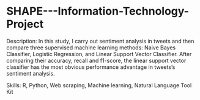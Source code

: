 # SHAPE---Information-Technology-Project
Description: In this study, I carry out sentiment analysis in tweets and then compare three supervised machine learning methods: Naive Bayes Classifier, Logistic Regression, and Linear Support Vector Classifier. After comparing their accuracy, recall and f1-score, the linear support vector classifier has the most obvious performance advantage in tweets’s sentiment analysis.

Skills:  R, Python, Web scraping, Machine learning, Natural Language Tool Kit
